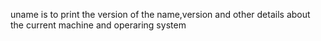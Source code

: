 uname is to print the version of the name,version and other details about the current machine and operaring system
